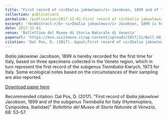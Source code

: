 ```yaml
---
title: "First record of <i>Ibalia jakowlewi</i> Jacobson, 1899 and of the subgenus <i>Tremibalia</i> for Italy (Hymenoptera, Cynipoidea, Ibaliidae)"
collection: publications
permalink: /publication/2017-12-01-First record of <i>Ibalia jakowlewi</i> Jacobson, 1899 and of the subgenus <i>Tremibalia</i> for Italy (Hymenoptera, Cynipoidea, Ibaliidae)
excerpt: '<b>Abstract:</b> <i>Ibalia jakowlewi</i> Jacobson, 1899 is hereby recorded for the first time for Italy, based on three specimens collected in the Veneto region, which in turn represent the first record of the subgenus <i>Tremibalia</i> Kierych, 1973 for Italy. Some ecological notes based on the circumstances of their sampling are also reported.'
date: 2017-12-01
venue: 'Bollettino del Museo di Storia Naturale di Venezia'
paperurl: 'https://msn.visitmuve.it/wp-content/uploads/2017/12/Boll.68.2017.6.pdf'
citation: 'Dal Pos, D. (2017). &quot;First record of <i>Ibalia jakowlewi</i> Jacobson, 1899 and of the subgenus <i>Tremibalia</i> for Italy (Hymenoptera, Cynipoidea, Ibaliidae).&quot; <i>Bollettino del Museo di Storia Naturale di Venezia</i>, 68: 53–57.'
---
```

<i>Ibalia jakowlewi</i> Jacobson, 1899 is hereby recorded for the first time for Italy, based on three specimens collected in the Veneto region, which in turn represent the first record of the subgenus <i>Tremibalia</i> Kierych, 1973 for Italy. Some ecological notes based on the circumstances of their sampling are also reported.

[Download paper here](https://msn.visitmuve.it/wp-content/uploads/2017/12/Boll.68.2017.6.pdf)

Recommended citation: Dal Pos, D. (2017). "First record of <i>Ibalia jakowlewi</i> Jacobson, 1899 and of the subgenus <i>Tremibalia</i> for Italy (Hymenoptera, Cynipoidea, Ibaliidae)" <i>Bollettino del Museo di Storia Naturale di Venezia</i>, 68: 53–57.